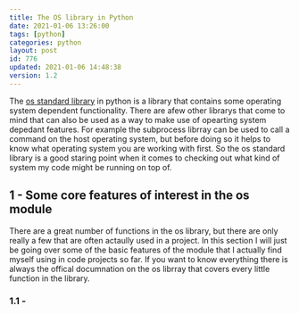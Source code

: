 ```yaml
---
title: The OS library in Python
date: 2021-01-06 13:26:00
tags: [python]
categories: python
layout: post
id: 776
updated: 2021-01-06 14:48:38
version: 1.2
---
```


The [os standard library](https://docs.python.org/3/library/os.html) in python is a library that contains some operating system dependent functionality. There are afew other librarys that come to mind that can also be used as a way to make use of opearting system depedant features. For example the subprocess librray can be used to call a command on the host operating system, but before doing so it helps to know what operating system you are working with first. So the os standard library is a good staring point when it comes to checking out what kind of system my code might be running on top of.

<!-- more -->

## 1 - Some core features of interest in the os module

There are a great number of functions in the os library, but there are only really a few that are often actaully used in a project. In this section I will just be going over some of the basic features of the module that I actually find myself using in code projects so far. If you want to know everything there is always the offical documnation on the os librray that covers every little function in the library.

### 1.1 -
